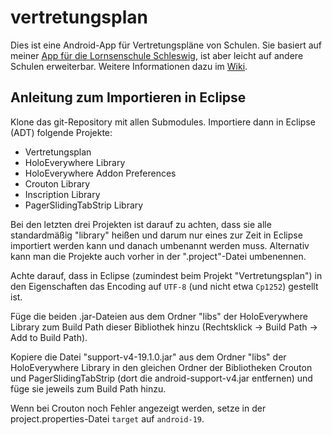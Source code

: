 vertretungsplan
==================

Dies ist eine Android-App für Vertretungspläne von Schulen. Sie basiert auf meiner [App für die Lornsenschule Schleswig](https://github.com/johan12345/ls-vertretungsplan), ist aber leicht auf andere Schulen erweiterbar. Weitere Informationen dazu im [Wiki](https://github.com/johan12345/vertretungsplan/wiki).

Anleitung zum Importieren in Eclipse
------------------------------------

Klone das git-Repository mit allen Submodules. 
Importiere dann in Eclipse (ADT) folgende Projekte:

* Vertretungsplan
* HoloEverywhere Library
* HoloEverywhere Addon Preferences
* Crouton Library
* Inscription Library
* PagerSlidingTabStrip Library

Bei den letzten drei Projekten ist darauf zu achten, dass sie alle standardmäßig "library" heißen und darum nur eines zur Zeit in Eclipse importiert werden kann und danach umbenannt werden muss. Alternativ kann man die Projekte auch vorher in der ".project"-Datei umbenennen.

Achte darauf, dass in Eclipse (zumindest beim Projekt "Vertretungsplan") in den Eigenschaften das Encoding auf `UTF-8` (und nicht etwa `Cp1252`) gestellt ist.

Füge die beiden .jar-Dateien aus dem Ordner "libs" der HoloEverywhere Library zum Build Path dieser Bibliothek hinzu (Rechtsklick -> Build Path -> Add to Build Path).

Kopiere die Datei "support-v4-19.1.0.jar" aus dem Ordner "libs" der HoloEverywhere Library in den gleichen Ordner der Bibliotheken Crouton und PagerSlidingTabStrip (dort die android-support-v4.jar entfernen) und füge sie jeweils zum Build Path hinzu.

Wenn bei Crouton noch Fehler angezeigt werden, setze in der project.properties-Datei `target` auf `android-19`.
